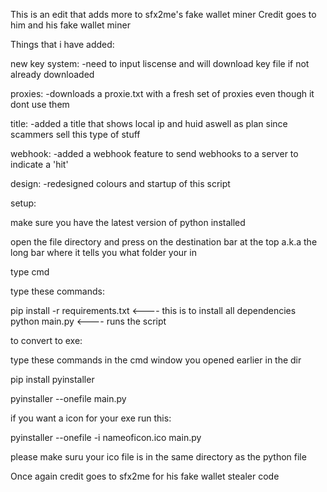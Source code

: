 This is an edit that adds more to sfx2me's fake wallet miner
Credit goes to him and his fake wallet miner 

Things that i have added:

new key system:
-need to input liscense and will download key file if not already downloaded

proxies:
-downloads a proxie.txt with a fresh set of proxies even though it dont use them

title:
-added a title that shows local ip and huid aswell as plan since scammers sell this type of stuff

webhook:
-added a webhook feature to send webhooks to a server to indicate a 'hit'

design:
-redesigned colours and startup of this script

setup:

make sure you have the latest version of python installed 

open the file directory and press on the destination bar at the top a.k.a the long bar where it tells you what folder your in 

type cmd 

type these commands:

pip install -r requirements.txt <---- this is to install all dependencies
python main.py <---- runs the script

to convert to exe:

type these commands in the cmd window you opened earlier in the dir

pip install pyinstaller

pyinstaller --onefile main.py

if you want a icon for your exe run this:

pyinstaller --onefile -i nameoficon.ico main.py

please make suru your ico file is in the same directory as the python file

Once again credit goes to sfx2me for his fake wallet stealer code 
